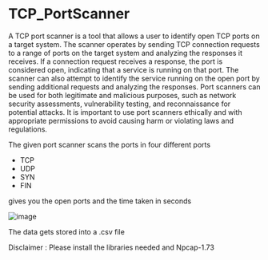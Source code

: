 # TCP_PortScanner  

A TCP port scanner is a tool that allows a user to identify open TCP ports on a target system. The scanner operates by sending TCP connection requests to a range of ports on the target system and analyzing the responses it receives. If a connection request receives a response, the port is considered open, indicating that a service is running on that port. The scanner can also attempt to identify the service running on the open port by sending additional requests and analyzing the responses. Port scanners can be used for both legitimate and malicious purposes, such as network security assessments, vulnerability testing, and reconnaissance for potential attacks. It is important to use port scanners ethically and with appropriate permissions to avoid causing harm or violating laws and regulations.  

The given port scanner scans the ports in four different ports   

* TCP
* UDP
* SYN
* FIN  

gives you the open ports and the time taken in seconds  

<img>![image](https://user-images.githubusercontent.com/93171827/235361566-e925334c-7174-4bf2-ae21-eea6e17148f9.png)</img>  

The data gets stored into a .csv file  


Disclaimer : Please install the libraries needed and Npcap-1.73
